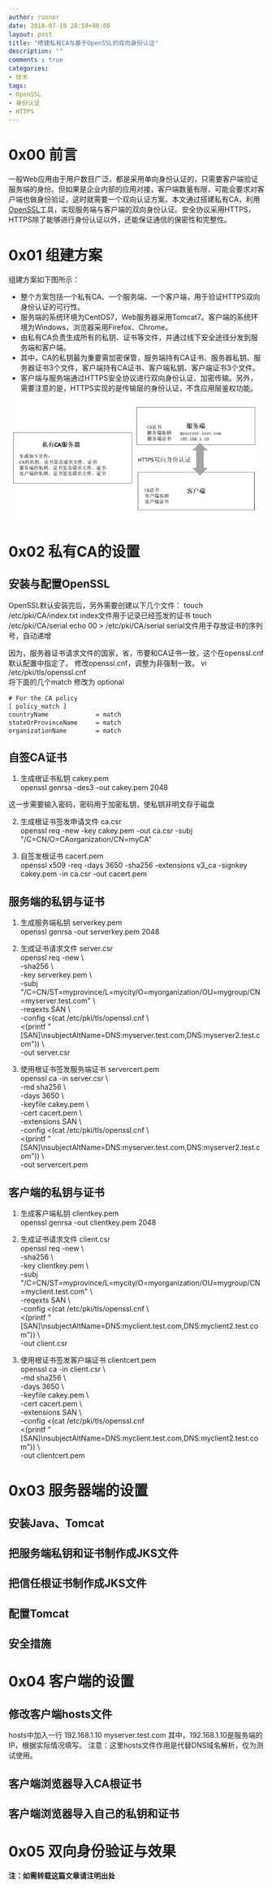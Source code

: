 ```yaml
---
author: runner
date: 2018-07-10 20:50+08:00
layout: post
title: "搭建私有CA与基于OpenSSL的双向身份认证"
description: ""
comments : true
categories:
- 技术
tags:
- OpenSSL
- 身份认证
- HTTPS
---
```



# 0x00 前言

一般Web应用由于用户数目广泛，都是采用单向身份认证的，只需要客户端验证服务端的身份。但如果是企业内部的应用对接，客户端数量有限，可能会要求对客户端也做身份验证，这时就需要一个双向认证方案。本文通过搭建私有CA，利用[OpenSSL](https://zh.wikipedia.org/wiki/OpenSSL)工具，实现服务端与客户端的双向身份认证。安全协议采用HTTPS，HTTPS除了能够进行身份认证以外，还能保证通信的保密性和完整性。

# 0x01 组建方案
组建方案如下图所示：  

- 整个方案包括一个私有CA、一个服务端、一个客户端，用于验证HTTPS双向身份认证的可行性。
- 服务端的系统环境为CentOS7，Web服务器采用Tomcat7。客户端的系统环境为Windows，浏览器采用Firefox、Chrome。
- 由私有CA负责生成所有的私钥、证书等文件，并通过线下安全途径分发到服务端和客户端。
- 其中，CA的私钥最为重要需加密保管，服务端持有CA证书、服务器私钥、服务器证书3个文件，客户端持有CA证书、客户端私钥、客户端证书3个文件。
- 客户端与服务端通过HTTPS安全协议进行双向身份认证、加密传输。另外，需要注意的是，HTTPS实现的是传输层的身份认证，不含应用层鉴权功能。

<!--more-->
![](/blog/images/18071001.png)

# 0x02 私有CA的设置

## 安装与配置OpenSSL

OpenSSL默认安装完后，另外需要创建以下几个文件：
touch /etc/pki/CA/index.txt       index文件用于记录已经签发的证书
touch /etc/pki/CA/serial
echo 00 > /etc/pki/CA/serial      serial文件用于存放证书的序列号，自动递增

因为，服务器证书请求文件的国家，省，市要和CA证书一致，这个在openssl.cnf默认配置中指定了。
修改openssl.cnf，调整为非强制一致。
vi /etc/pki/tls/openssl.cnf        
将下面的几个match 修改为 optional
    
	# For the CA policy
	[ policy_match ]
	countryName             = match
	stateOrProvinceName     = match
	organizationName        = match
    

## 自签CA证书

1. 生成根证书私钥 cakey.pem  
    openssl genrsa  -des3 -out cakey.pem  2048

这一步需要输入密码，密码用于加密私钥，使私钥非明文存于磁盘  

2. 生成根证书签发申请文件 ca.csr  
	openssl req -new -key cakey.pem -out ca.csr -subj "/C=CN/O=CAorganization/CN=myCA"

3. 自签发根证书 cacert.pem  
	openssl x509 -req -days 3650 -sha256 -extensions v3_ca -signkey cakey.pem -in ca.csr -out  cacert.pem  

## 服务端的私钥与证书

1. 生成服务端私钥 serverkey.pem  
	openssl genrsa -out serverkey.pem 2048  

2. 生成证书请求文件 server.csr  
	openssl req -new \  
	-sha256 \  
	-key serverkey.pem \  
	-subj "/C=CN/ST=myprovince/L=mycity/O=myorganization/OU=mygroup/CN=myserver.test.com" \  
	-reqexts SAN \  
	-config <(cat /etc/pki/tls/openssl.cnf \  
		<(printf "[SAN]\nsubjectAltName=DNS:myserver.test.com,DNS:myserver2.test.com")) \  
	-out server.csr  

3. 使用根证书签发服务端证书 servercert.pem  
openssl ca -in server.csr \  
        -md sha256 \  
        -days 3650 \  
        -keyfile cakey.pem \  
    -cert cacert.pem \  
    -extensions SAN \  
    -config <(cat /etc/pki/tls/openssl.cnf \  
        <(printf "[SAN]\nsubjectAltName=DNS:myserver.test.com,DNS:myserver2.test.com")) \  
    -out servercert.pem  

## 客户端的私钥与证书

1. 生成客户端私钥 clientkey.pem  
	openssl genrsa -out  clientkey.pem 2048  

2. 生成证书请求文件 client.csr  
    openssl req -new \  
    -sha256 \  
    -key clientkey.pem \  
    -subj "/C=CN/ST=myprovince/L=mycity/O=myorganization/OU=mygroup/CN=myclient.test.com" \  
    -reqexts SAN \  
    -config <(cat /etc/pki/tls/openssl.cnf \  
        <(printf "[SAN]\nsubjectAltName=DNS:myclient.test.com,DNS:myclient2.test.com")) \  
    -out client.csr  

3. 使用根证书签发客户端证书 clientcert.pem  
    openssl ca -in client.csr \  
    -md sha256 \  
    -days 3650 \  
    -keyfile cakey.pem \  
    -cert cacert.pem \  
    -extensions SAN \  
    -config <(cat /etc/pki/tls/openssl.cnf \
    <(printf "[SAN]\nsubjectAltName=DNS:myclient.test.com,DNS:myclient2.test.com")) \  
    -out clientcert.pem  

# 0x03 服务器端的设置

## 安装Java、Tomcat

## 把服务端私钥和证书制作成JKS文件

## 把信任根证书制作成JKS文件

## 配置Tomcat

## 安全措施

# 0x04 客户端的设置

## 修改客户端hosts文件
hosts中加入一行   192.168.1.10    myserver.test.com
其中，192.168.1.10是服务端的IP，根据实际情况填写。
注意：这里hosts文件作用是代替DNS域名解析，仅为测试使用。

## 客户端浏览器导入CA根证书

## 客户端浏览器导入自己的私钥和证书

# 0x05 双向身份验证与效果




**注：如需转载这篇文章请注明出处**  




